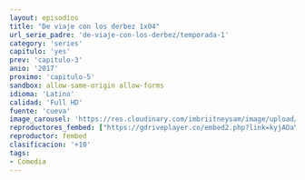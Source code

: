 ```yaml
---
layout: episodios
title: "De viaje con los derbez 1x04"
url_serie_padre: 'de-viaje-con-los-derbez/temporada-1'
category: 'series'
capitulo: 'yes'
prev: 'capitulo-3'
anio: '2017'
proximo: 'capitulo-5'
sandbox: allow-same-origin allow-forms
idioma: 'Latino'
calidad: 'Full HD'
fuente: 'cueva'
image_carousel: 'https://res.cloudinary.com/imbriitneysam/image/upload/v1546638640/casa-papel-1-poster-min.jpg'
reproductores_fembed: ["https://gdriveplayer.co/embed2.php?link=kyjAOaYmzZlOwJl2muewVAvRNrqS2MggWQS%252Bab3d%252FPZYF38YBmlj02ijUe9hOcVUv3UCb8cdJb2j2KwQZBJHKiZdoldohlim%252B29MwtCB9NIa%252F7vkQ6Ecxw7%252FPoM2HshllK4yLR3NdWpD9%252BVd7HBi5%252FioI5MY564GirLxqAx8GP%252Bi12C2BtVhthIW5WtSevbi4%253D","Latino","https://feurl.com/v/z7jeqhj2elr4ynd","Latino","https://feurl.com/v/w7q74un7k0nk8k5","Latino","https://mstream.website/ei4xwj73t94t","Latino"]
reproductor: fembed
clasificacion: '+10'
tags:
- Comedia
---
```












